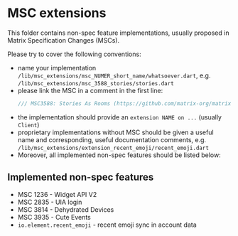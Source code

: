 # MSC extensions

This folder contains non-spec feature implementations, usually proposed in Matrix Specification Changes (MSCs).

Please try to cover the following conventions:

- name your implementation `/lib/msc_extensions/msc_NUMER_short_name/whatsoever.dart`,
  e.g. `/lib/msc_extensions/msc_3588_stories/stories.dart`
- please link the MSC in a comment in the first line:
  ```dart
  /// MSC3588: Stories As Rooms (https://github.com/matrix-org/matrix-spec-proposals/blob/d818877504cfda00ac52430ba5b9e8423c878b77/proposals/3588-stories-as-rooms.md)
  ```
- the implementation should provide an `extension NAME on ...` (usually `Client`)
- proprietary implementations without MSC should be given a useful name and 
  corresponding, useful documentation comments, e.g. `/lib/msc_extensions/extension_recent_emoji/recent_emoji.dart`
- Moreover, all implemented non-spec features should be listed below:

## Implemented non-spec features

- MSC 1236 - Widget API V2
- MSC 2835 - UIA login
- MSC 3814 - Dehydrated Devices
- MSC 3935 - Cute Events
- `io.element.recent_emoji` - recent emoji sync in account data